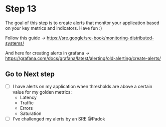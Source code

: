 # Step 13

The goal of this step is to create alerts that monitor your application based on your key metrics and indicators. Have fun :) 

Follow this guide -> https://sre.google/sre-book/monitoring-distributed-systems/

And here for creating alerts in grafana -> https://grafana.com/docs/grafana/latest/alerting/old-alerting/create-alerts/
## Go to Next step

- [ ] I have alerts on my application when thresholds are above a certain value for my golden metrics:
    - Latency
    - Traffic
    - Errors
    - Saturation
- [ ] I've challenged my alerts by an SRE @Padok